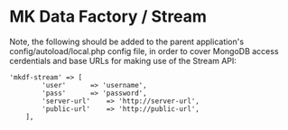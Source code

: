 # MK Data Factory / Stream

Note, the following should be added to the parent application's config/autoload/local.php config 
file, in order to cover MongoDB access cerdentials and base URLs for making use of the Stream API:

~~~~
'mkdf-stream' => [
        'user'      => 'username',
        'pass'      => 'password',
        'server-url'    => 'http://server-url',
        'public-url'    => 'http://public-url',
    ],
~~~~



